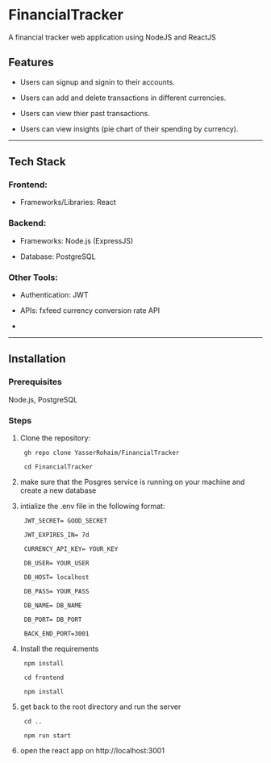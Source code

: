 
# FinancialTracker

A financial tracker web application using NodeJS and ReactJS

  
  
  

## **Features**

  

- Users can signup and signin to their accounts.

- Users can add and delete transactions in different currencies.

- Users can view thier past transactions.

- Users can view insights (pie chart of their spending by currency).

  

---

  

## **Tech Stack**

  

### **Frontend**:

- Frameworks/Libraries: React

  

### **Backend**:

- Frameworks: Node.js (ExpressJS)

- Database: PostgreSQL

  

### **Other Tools**:

- Authentication: JWT

- APIs: fxfeed currency conversion rate API

-

  

---

  

## **Installation**

  

### **Prerequisites**

Node.js, PostgreSQL

  

### **Steps**

1. Clone the repository:
	
		gh repo clone YasserRohaim/FinancialTracker

		cd FinancialTracker

  

2. make sure that the Posgres service is running on your machine and create a new database

  

3. intialize the .env file in the following format:

		JWT_SECRET= GOOD_SECRET

		JWT_EXPIRES_IN= 7d

		CURRENCY_API_KEY= YOUR_KEY

		DB_USER= YOUR_USER

		DB_HOST= localhost

		DB_PASS= YOUR_PASS

		DB_NAME= DB_NAME

		DB_PORT= DB_PORT

		BACK_END_PORT=3001

  
  

4. Install the requirements

		npm install

		cd frontend

		npm install

  

5. get back to the root directory and run the server

		cd ..

		npm run start

  

6. open the react app on http://localhost:3001